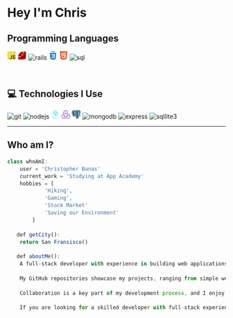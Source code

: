 # Hey I'm Chris

## Programming Languages

<img title="Javascript" alt="javascript" src="https://github.com/devicons/devicon/raw/master/icons/javascript/javascript-original.svg"  width="4%" height="4%"> <img title="Ruby" alt="ruby" src="https://github.com/devicons/devicon/raw/master/icons/ruby/ruby-original.svg"  width="4%" height="4%">
<img title="Rails" alt="rails" src="https://camo.githubusercontent.com/3848b05c57bc263147c21902c7ce532ae7bc5f485450c26f79a6d77580f703f6/68747470733a2f2f63646e2e6a7364656c6976722e6e65742f67682f64657669636f6e732f64657669636f6e2f69636f6e732f7261696c732f7261696c732d706c61696e2e737667"  width="4%" height="4%">
<img title="CSS" alt="css" src="https://github.com/devicons/devicon/raw/master/icons/css3/css3-plain-wordmark.svg"  width="4%" height="4%">
<img title="HTML" alt="html" src="https://github.com/devicons/devicon/raw/master/icons/html5/html5-original.svg"  width="4%" height="4%">
<img title="SQL" alt="sql" src="https://icon2.cleanpng.com/20171221/pkw/database-free-download-png-5a3c4268919c92.9648820315138986005964.jpg"  width="4%" height="4%">

<br/>

## 💻 Technologies I Use

<img title="Git" alt="git" src="https://github.com/MarikIshtar007/MarikIshtar007/raw/master/images/git.svg"  width="4%" height="4%"> <img title="NodeJS" alt="nodejs" src="https://github.com/MarikIshtar007/MarikIshtar007/raw/master/images/nodejs.svg"  width="4%" height="4%">
<img title="React" alt="react" src="https://github.com/devicons/devicon/raw/master/icons/react/react-original-wordmark.svg"  width="4%" height="4%">
<img title="Redux" alt="redux" src="https://github.com/devicons/devicon/raw/master/icons/redux/redux-original.svg"  width="4%" height="4%">
<img title="PosgreSQL" alt="posgreSQL" src="https://raw.githubusercontent.com/github/explore/80688e429a7d4ef2fca1e82350fe8e3517d3494d/topics/postgresql/postgresql.png"  width="4%" height="4%">
<img title="MongoDB" alt="mongodb" src="https://camo.githubusercontent.com/7c2f6c198780a56de18afde538d2856e4e197ef4df3aa77c6dd1799b01289959/68747470733a2f2f63646e2e6a7364656c6976722e6e65742f67682f64657669636f6e732f64657669636f6e2f69636f6e732f6d6f6e676f64622f6d6f6e676f64622d706c61696e2d776f72646d61726b2e737667"  width="4%" height="4%">
<img title="Express" alt="express" src="https://camo.githubusercontent.com/40756575fc2fd74b1883ea0cc5c2a49aa7048ab58286f43a121109d69a9ea160/68747470733a2f2f63646e2e6a7364656c6976722e6e65742f67682f64657669636f6e732f64657669636f6e2f69636f6e732f657870726573732f657870726573732d6f726967696e616c2e737667"  width="4%" height="4%">
<img title="SQLlite3" alt="sqllite3" src="https://upload.wikimedia.org/wikipedia/commons/thumb/9/97/Sqlite-square-icon.svg/1200px-Sqlite-square-icon.svg.png"  width="4%" height="4%">

-------------------------

## Who am I?

```js
class whoAmI:
	user = 'Christopher Banas'
   	current_work = 'Studying at App Academy'
   	hobbies = [
   			'Hiking',
   			'Gaming',
   			'Stock Market'
   			'Saving our Environment'
   		]

   def getCity():
   	return San Fransisco()

   def aboutMe():
	A full-stack developer with experience in building web applications using Ruby on Rails, SQL, CSS, HTML, React, Redux, and JavaScript. Additionally, I have 	    experience with the stock market and financial analysis, which has helped me to build more data-driven applications.

	My GitHub repositories showcase my projects, ranging from simple web applications to complex, data-intensive systems. I am passionate about developing high-	    quality, scalable software that can solve real-world problems.

	Collaboration is a key part of my development process, and I enjoy working with other developers to create elegant and efficient code. Learning new 		technologies is another passion of mine, and I am always eager to explore new tools and frameworks that can help me build better applications.

	If you are looking for a skilled developer with full-stack experience and a background in financial analysis, please feel free to browse my repositories and 	     get in touch with me for any collaboration or project opportunities.
```
